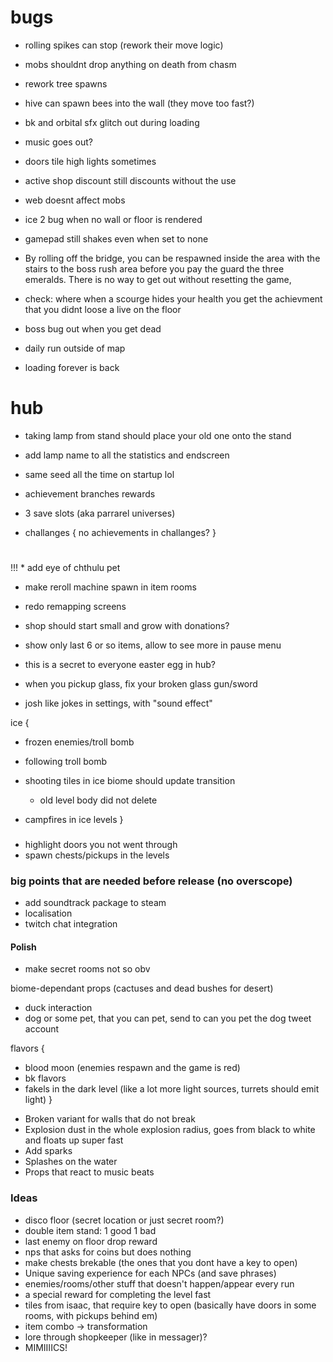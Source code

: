 # bugs

* rolling spikes can stop (rework their move logic)
* mobs shouldnt drop anything on death from chasm
* rework tree spawns
* hive can spawn bees into the wall (they move too fast?)
* bk and orbital sfx glitch out during loading
* music goes out?
* doors tile high lights sometimes
* active shop discount still discounts without the use
* web doesnt affect mobs
* ice 2 bug when no wall or floor is rendered

* gamepad still shakes even when set to none
* By rolling off the bridge, you can be respawned inside the area with the stairs to the boss rush area before you pay the guard the three emeralds. There is no way to get out without resetting the game,
* check: where when a scourge hides your health you get the achievment that you didnt loose a live on the floor

* boss bug out when you get dead

* daily run outside of map
* loading forever is back

# hub

* taking lamp from stand should place your old one onto the stand
* add lamp name to all the statistics and endscreen

* same seed all the time on startup lol
* achievement branches rewards 
* 3 save slots (aka parrarel universes)

* challanges {
 no achievements in challanges?
}

#

!!! * add eye of chthulu pet
* make reroll machine spawn in item rooms

* redo remapping screens
* shop should start small and grow with donations?
* show only last 6 or so items, allow to see more in pause menu
* this is a secret to everyone easter egg in hub?

* when you pickup glass, fix your broken glass gun/sword
* josh like jokes in settings, with "sound effect"

ice {
 * frozen enemies/troll bomb
 * following troll bomb
 * shooting tiles in ice biome should update transition
   + old level body did not delete

 * campfires in ice levels
}

###

* highlight doors you not went through
* spawn chests/pickups in the levels

### big points that are needed before release (no overscope)

* add soundtrack package to steam
* localisation
* twitch chat integration

#### Polish

* make secret rooms not so obv

biome-dependant props (cactuses and dead bushes for desert)
* duck interaction
* dog or some pet, that you can pet, send to can you pet the dog tweet account

flavors {
 + blood moon (enemies respawn and the game is red)
 + bk flavors
 + fakels in the dark level (like a lot more light sources, turrets should emit light)
}

* Broken variant for walls that do not break
* Explosion dust in the whole explosion radius, goes from black to white and floats up super fast
* Add sparks
* Splashes on the water
* Props that react to music beats

### Ideas

* disco floor (secret location or just secret room?)
* double item stand: 1 good 1 bad
* last enemy on floor drop reward
* nps that asks for coins but does nothing
* make chests brekable (the ones that you dont have a key to open)
* Unique saving experience for each NPCs (and save phrases)
* enemies/rooms/other stuff that doesn't happen/appear every run
* a special reward for completing the level fast
* tiles from isaac, that require key to open (basically have doors in some rooms, with pickups behind em)
* item combo -> transformation
* lore through shopkeeper (like in messager)?
* MIMIIIICS!

